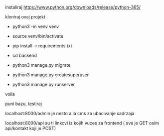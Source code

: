 instaliraj https://www.python.org/downloads/release/python-365/

kloniraj ovaj projekt

- python3 -m venv venv

- source venv/bin/activate

- pip install -r requirements.txt

- cd backend

- python3 manage.py migrate

- python3 manage.py createsuperuser

- python3 manage.py runserver

voila

puni bazu, testiraj

localhost:8000/admin je nesto a la cms za ubacivanje sadrzaja

localhost:8000/api su ti linkovi iz kojih vuces za frontend ( sve je GET osim api/kontakt koji je POST)
